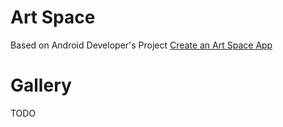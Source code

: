 # Art Space

Based on Android Developer's Project [Create an Art Space App](https://developer.android.com/courses/pathways/android-basics-compose-unit-2-pathway-3)

# Gallery

TODO
